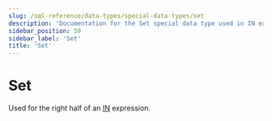 ```yaml
---
slug: /sql-reference/data-types/special-data-types/set
description: 'Documentation for the Set special data type used in IN expressions'
sidebar_position: 59
sidebar_label: 'Set'
title: 'Set'
---
```


# Set

Used for the right half of an [IN](/sql-reference/operators/in) expression.
